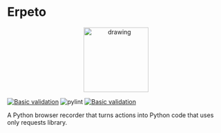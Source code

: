 # Erpeto

<p align="center">
<img src="https://github.com/RazorBest/erpeto/assets/22615594/4532dbb6-226b-4cb3-ad91-6ac0c72f71e9" alt="drawing" width="150"/>
</p>

[![Basic validation](https://github.com/RazorBest/erpeto/actions/workflows/mypy-check.yml/badge.svg?branch=master)](https://github.com/RazorBest/erpeto/actions/workflows/check.yml)
![pylint]()
[![Basic validation](https://github.com/RazorBest/erpeto/actions/workflows/black-check.yml/badge.svg?branch=master)](https://github.com/RazorBest/erpeto/actions/workflows/check.yml)

A Python browser recorder that turns actions into Python code that uses only
requests library.

